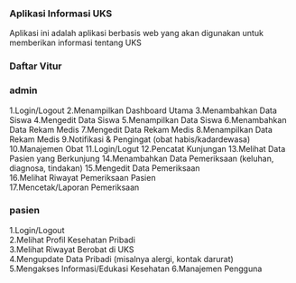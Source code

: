 ### Aplikasi Informasi UKS
Aplikasi ini adalah aplikasi berbasis web yang akan digunakan untuk memberikan informasi tentang UKS

### Daftar Vitur
### admin
1.Login/Logout
2.Menampilkan Dashboard Utama
3.Menambahkan Data Siswa
4.Mengedit Data Siswa
5.Menampilkan Data Siswa
6.Menambahkan Data Rekam Medis
7.Mengedit Data Rekam Medis
8.Menampilkan Data Rekam Medis
9.Notifikasi & Pengingat (obat habis/kadardewasa)
10.Manajemen Obat
11.Login/Logut
12.Pencatat Kunjungan
13.Melihat Data Pasien yang Berkunjung 
14.Menambahkan Data Pemeriksaan (keluhan, diagnosa, tindakan) 
15.Mengedit Data Pemeriksaan  
16.Melihat Riwayat Pemeriksaan Pasien  
17.Mencetak/Laporan Pemeriksaan  

### pasien
1.Login/Logout  
2.Melihat Profil Kesehatan Pribadi  
3.Melihat Riwayat Berobat di UKS  
4.Mengupdate Data Pribadi (misalnya alergi, kontak darurat)    
5.Mengakses Informasi/Edukasi Kesehatan
6.Manajemen Pengguna



